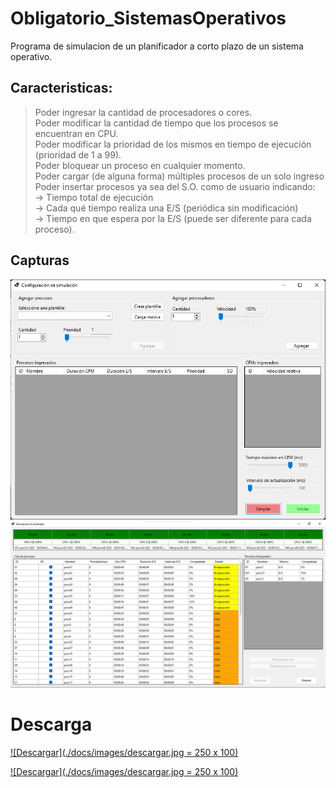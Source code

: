 # Obligatorio_SistemasOperativos

Programa de simulacion de un planificador a corto plazo de un sistema operativo.

## Caracteristicas:

<blockquote>
Poder ingresar la cantidad de procesadores o cores.<br>
Poder modificar la cantidad de tiempo que los procesos se encuentran en CPU.<br>
Poder modificar la prioridad de los mismos en tiempo de ejecución (prioridad de 1 a 99).<br>
Poder bloquear un proceso en cualquier momento.<br>
Poder cargar (de alguna forma) múltiples procesos de un solo ingreso<br>
Poder insertar procesos ya sea del S.O. como de usuario indicando:<br>
-> Tiempo total de ejecución<br>
-> Cada qué tiempo realiza una E/S (periódica sin modificación)<br>
-> Tiempo en que espera por la E/S (puede ser diferente para cada proceso).<br>
</blockquote>

## Capturas

![Interfaz de inicio](./docs/images/img1.png)
![Interfaz de simulacion](./docs/images/img2.png)

# Descarga

[![Descargar](./docs/images/descargar.jpg = 250 x 100)](https://github.com/RafaFil/Obligatorio_SistemasOperativos/releases/download/v1.0.0/bin.zip)

[![Descargar](./docs/images/descargar.jpg = 250 x 100)](https://www.youtube.com/watch?v=dQw4w9WgXcQ&ab_channel=RickAstley)

